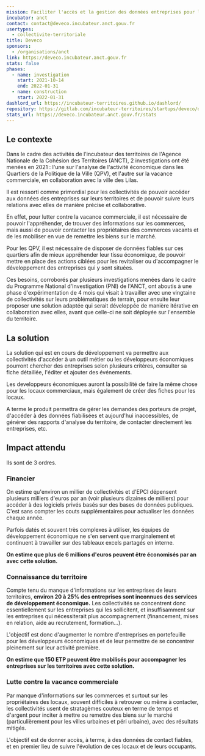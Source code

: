 ```yaml
---
mission: Faciliter l'accès et la gestion des données entreprises pour les collectivités
incubator: anct
contact: contact@deveco.incubateur.anct.gouv.fr
usertypes:
  - collectivite-territoriale
title: Deveco
sponsors:
  - /organisations/anct
link: https://deveco.incubateur.anct.gouv.fr
stats: false
phases:
  - name: investigation
    start: 2021-10-14
    end: 2022-01-31
  - name: construction
    start: 2022-01-31
dashlord_url: https://incubateur-territoires.github.io/dashlord/
repository: https://gitlab.com/incubateur-territoires/startups/deveco/deveco
stats_url: https://deveco.incubateur.anct.gouv.fr/stats
---
```

## Le contexte

Dans le cadre des activités de l'incubateur des territoires de l'Agence Nationale de la Cohésion des Territoires (ANCT), 2 investigations ont été menées en 2021 : l'une sur l'analyse de l'activité économique dans les Quartiers de la Politique de la Ville (QPV), et l'autre sur la vacance commerciale,  en collaboration avec la ville des Lilas.

Il est ressorti comme primordial pour les collectivités de pouvoir accéder aux données des entreprises sur leurs territoires et de pouvoir suivre leurs relations avec elles de manière précise et collaborative.

En effet, pour lutter contre la vacance commerciale, il est nécessaire de pouvoir l'appréhender, de trouver des informations sur les commerces, mais aussi de pouvoir contacter les propriétaires des commerces vacants et de les mobiliser en vue de remettre les biens sur le marché.

Pour les QPV, il est nécessaire de disposer de données fiables sur ces quartiers afin de mieux appréhender leur tissu économique, de pouvoir mettre en place des actions ciblées pour les revitaliser ou d'accompagner le développement des entreprises qui y sont situées.

Ces besoins, corroborés par plusieurs investigations menées dans le cadre du Programme National d'Investigation (PNI) de l'ANCT, ont aboutis à une phase d'expérimentation de 4 mois qui visait à travailler avec une vingtaine de collectivités sur leurs problématiques de terrain, pour ensuite leur proposer une solution adaptée qui serait développée de manière itérative en collaboration avec elles, avant que celle-ci ne soit déployée sur l'ensemble du territoire.

## La solution 

La solution qui est en cours de développement va permettre aux collectivités d'accéder à un outil métier ou les développeurs économiques pourront chercher des entreprises selon plusieurs critères, consulter sa fiche détaillée, l'éditer et ajouter des événements.

Les developpeurs économiques auront la possibilité de faire la même chose pour les locaux commerciaux, mais également de créer des fiches pour les locaux.

A terme le produit permettra de gérer les demandes des porteurs de projet, d'accéder à des données fiabilisées et aujourd'hui inaccessibles, de générer des rapports d'analyse du territoire, de contacter directement les entreprises, etc.

## Impact attendu

Ils sont de 3 ordres. 

### Financier

On estime qu'environ un millier de collectivités et d'EPCI dépensent plusieurs milliers d'euros par an (voir plusieurs dizaines de milliers) pour accéder à des logiciels privés basés sur des bases de données publiques. C'est sans compter les couts supplémentaires pour actualiser les données chaque année.

Parfois datés et souvent très complexes à utiliser, les équipes de développement économique ne s'en servent que marginalement et continuent à travailler sur des tableaux excels partagés en interne. 

**On estime que plus de 6 millions d'euros peuvent être économisés par an avec cette solution.**

### Connaissance du territoire

Compte tenu du manque d'informations sur les entreprises de leurs territoires, **environ 20 à 25% des entreprises sont inconnues des services de développement économique.** Les collectivités se concentrent donc essentiellement sur les entreprises qui les sollicitent, et insuffisamment sur les entreprises qui nécessiterait plus accompagnement (financement, mises en relation, aide au recrutement, formation...).

L'objectif est donc d'augmenter le nombre d'entreprises en portefeuille pour les développeurs économiques et de leur permettre de se concentrer pleinement sur leur activité première.

**On estime que 150 ETP peuvent être mobilisés pour accompagner les entreprises sur les territoires avec cette solution.**

### Lutte contre la vacance commerciale

Par manque d'informations sur les commerces et surtout sur les propriétaires des locaux, souvent difficiles à retrouver ou même à contacter, les collectivités usent de stratagèmes couteux en terme de temps et d'argent pour inciter à mettre ou remettre des biens sur le marché (particulièrement pour les villes urbaines et péri urbaine), avec des résultats mitigés.

L'objectif est de donner accès, à terme, à des données de contact fiables, et en premier lieu de suivre l'évolution de ces locaux et de leurs occupants.
